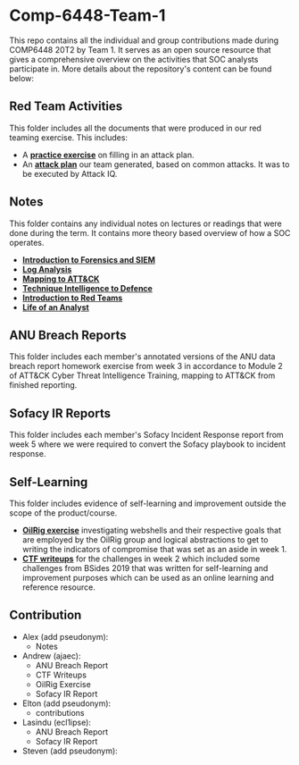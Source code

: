 # Comp-6448-Team-1
This repo contains all the individual and group contributions made during COMP6448 20T2 by Team 1. It serves as an open source resource that gives a comprehensive overview on the activities that SOC analysts participate in. More details about the repository's content can be found below:

## Red Team Activities
This folder includes all the documents that were produced in our red teaming exercise. This includes:
- A **[practice exercise](https://github.com/thesherlock22/Comp-6448-Team-1/blob/master/Red%20Team%20Activities/AARNet%20Red%20Team%20Attack%20Exercises.xlsx)** on filling in an attack plan.
- An **[attack plan](https://github.com/thesherlock22/Comp-6448-Team-1/blob/master/Red%20Team%20Activities/Red%20Team%201%20Attack%20Plan.xlsx)** our team generated, based on common attacks. It was to be executed by Attack IQ.

## Notes
This folder contains any individual notes on lectures or readings that were done during the term. It contains more theory based overview of how a SOC operates.
- **[Introduction to Forensics and SIEM](https://github.com/thesherlock22/Comp-6448-Team-1/blob/master/Notes/COMP6448%20Introduction%20to%20Forensics%20and%20SIEM.pdf)**
- **[Log Analysis](https://github.com/thesherlock22/Comp-6448-Team-1/blob/master/Notes/COMP6448%20Log%20Analysis.pdf)**
- **[Mapping to ATT&CK](https://github.com/thesherlock22/Comp-6448-Team-1/blob/master/Notes/COMP6448%20Mapping%20to%20ATT%26CK.pdf)**
- **[Technique Intelligence to Defence](https://github.com/thesherlock22/Comp-6448-Team-1/blob/master/Notes/COMP6448%20Technique%20Intelligence%20to%20Defence.pdf)**
- **[Introduction to Red Teams](https://github.com/thesherlock22/Comp-6448-Team-1/blob/master/Notes/COMP6448%20Introduction%20to%20Red%20Teams.pdf)**
- **[Life of an Analyst](https://github.com/thesherlock22/Comp-6448-Team-1/blob/master/Notes/COMP6448%20Life%20of%20an%20Analyst.pdf)**

## ANU Breach Reports
This folder includes each member's annotated versions of the ANU data breach report homework exercise from week 3 in accordance to Module 2 of ATT&CK Cyber Threat Intelligence Training, mapping to ATT&CK from finished reporting.

## Sofacy IR Reports
This folder includes each member's Sofacy Incident Response report from week 5 where we were required to convert the Sofacy playbook to incident response.

## Self-Learning
This folder includes evidence of self-learning and improvement outside the scope of the product/course.
- **[OilRig exercise](https://github.com/thesherlock22/Comp-6448-Team-1/blob/master/Self-Learning/Investigation(Aside)_%20OilRig%20Case%20Study.pdf)** investigating webshells and their respective goals that are employed by the OilRig group and logical abstractions to get to writing the indicators of compromise that was set as an aside in week 1.
- **[CTF writeups](https://github.com/thesherlock22/Comp-6448-Team-1/blob/master/Self-Learning/CTF%20Writeups.pdf)** for the challenges in week 2 which included some challenges from BSides 2019 that was written for self-learning and improvement purposes which can be used as an online learning and reference resource.

## Contribution
* Alex (add pseudonym):
  * Notes
* Andrew (ajaec):
  - ANU Breach Report
  - CTF Writeups
  - OilRig Exercise
  - Sofacy IR Report
* Elton (add pseudonym):
  - contributions
* Lasindu (ecl1ipse): 
  - ANU Breach Report
  - Sofacy IR Report
* Steven (add pseudonym):
